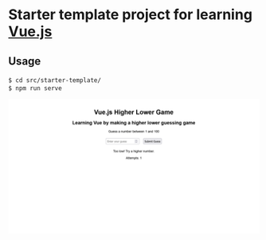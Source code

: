 # Starter template project for learning [Vue.js](https://vuejs.org/)

## Usage

```console
$ cd src/starter-template/
$ npm run serve
```

![](./game.png)